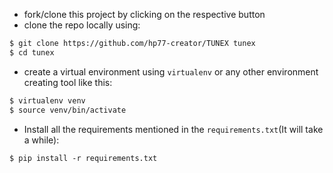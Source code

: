 - fork/clone this project by clicking on the respective button
- clone the repo locally using:
```bash
$ git clone https://github.com/hp77-creator/TUNEX tunex
$ cd tunex 
```
- create a virtual environment using `virtualenv` or any other environment creating tool like this:

```bash
$ virtualenv venv
$ source venv/bin/activate
```

- Install all the requirements mentioned in the `requirements.txt`(It will take a while):
```
$ pip install -r requirements.txt
```




